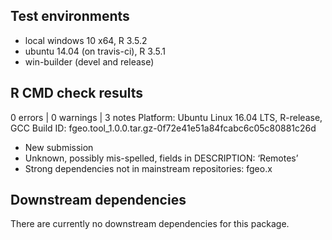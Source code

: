 ## Test environments

* local windows 10 x64, R 3.5.2
* ubuntu 14.04 (on travis-ci), R 3.5.1
* win-builder (devel and release)

## R CMD check results

0 errors | 0 warnings | 3 notes
Platform:  Ubuntu Linux 16.04 LTS, R-release, GCC
Build ID:  fgeo.tool_1.0.0.tar.gz-0f72e41e51a84fcabc6c05c80881c26d
* New submission
* Unknown, possibly mis-spelled, fields in DESCRIPTION: ‘Remotes’
* Strong dependencies not in mainstream repositories: fgeo.x

## Downstream dependencies

There are currently no downstream dependencies for this package.
